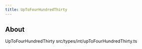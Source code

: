 ```yaml
---
title: UpToFourHundredThirty
---
```


## About

UpToFourHundredThirty src/types/int/upToFourHundredThirty.ts
